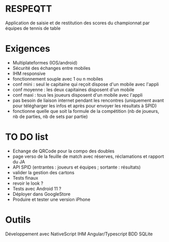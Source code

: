 # RESPEQTT
Application de saisie et de restitution des scores du championnat par équipes de tennis de table

# Exigences
- Multiplateformes (IOS/android)
- Sécurité des échanges entre mobiles
- IHM responsive
- fonctionnement souple avec 1 ou n mobiles
- conf mini : seul le capitaine qui reçoit  dispose d'un mobile avec l'appli
- conf moyenne : les deux capitaines disposent d'un mobile
- conf maxi : tous les joueurs disposent d'un mobile avec l'appli
- pas besoin de liaison internet pendant les rencontres (uniquement avant pour télégharger les infos et après pour envoyer les résultats à SPID)
- fonctionne quelle que soit la formule de la compétition (nb de joueurs, nb de parties, nb de sets par partie)

# TO DO list

- Echange de QRCode pour la compo des doubles
- page verso de la feuille de match avec réserves, réclamations et rapport du JA
- API SPID (entrantes : joueurs et équipes ; sortante : résultats)
- valider la gestion des cartons
- Tests finaux
- revoir le look ?
- Tests avec Android 11 ?
- Déployer dans GoogleStore
- Produire et tester une version iPhone


# Outils
Développement avec NativeScript
IHM Angular/Typescript
BDD SQLite

